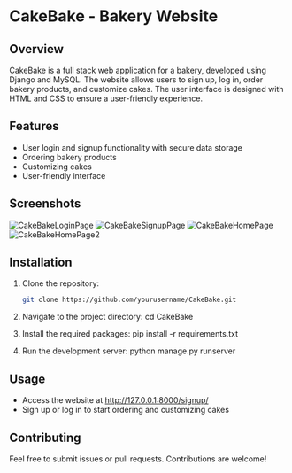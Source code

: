 # CakeBake - Bakery Website

## Overview
CakeBake is a full stack web application for a bakery, developed using Django and MySQL. The website allows users to sign up, log in, order bakery products, and customize cakes. The user interface is designed with HTML and CSS to ensure a user-friendly experience.

## Features
- User login and signup functionality with secure data storage
- Ordering bakery products
- Customizing cakes
- User-friendly interface

## Screenshots
![CakeBakeLoginPage](https://github.com/user-attachments/assets/efdf705f-0baa-4c1c-86f9-2525f6f075d6)
![CakeBakeSignupPage](https://github.com/user-attachments/assets/3203521d-36fb-4ca8-9b69-50850c4642b6)
![CakeBakeHomePage](https://github.com/user-attachments/assets/a6a37fc2-5ea8-4f0d-bdeb-0935c3a68c3b)
![CakeBakeHomePage2](https://github.com/user-attachments/assets/412af3c3-0802-48f9-8e21-cd2963782f22)

## Installation
1. Clone the repository:
   ```bash
   git clone https://github.com/yourusername/CakeBake.git
   
2. Navigate to the project directory:
cd CakeBake

3. Install the required packages:
pip install -r requirements.txt

5. Run the development server:
python manage.py runserver

##  Usage
- Access the website at http://127.0.0.1:8000/signup/
- Sign up or log in to start ordering and customizing cakes

## Contributing
Feel free to submit issues or pull requests. Contributions are welcome!
